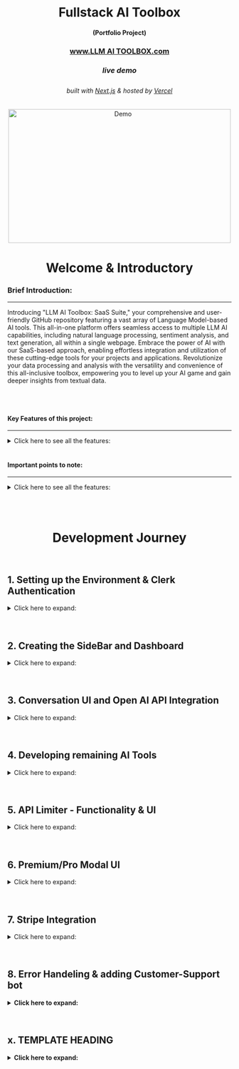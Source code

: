 <!-- Introduction Text -->
<div align="center">
    <h1>Fullstack AI Toolbox</h1>
    <h4>(Portfolio Project)<h4>
    <h3> 
      <a href='', target='_blank'>
        www.LLM AI TOOLBOX.com 
      <a/>
    <h5>live demo</h5>
    </h3>
        <h6>
            built with <a href="https://nextjs.org">Next.js</a> &
            hosted by <a href="https://vercel.com/">Vercel</a> 
        </h6>
</div>

<!-- Logo -->
<p align='center'>
    <img src="" alt="Demo" title="DemoImage" width="500" height="300">
</p>


<!-- Tech Used in this Project
<p align='center'>
    <a href="https://skillicons.dev">
        <img src="https://skillicons.dev/icons?i=ts,tailwind,nextjs,vercel,github,vscode" />
    </a>
</p>
<hr> -->


<!-- -------------------------------------------------------------------------- -->

<h1 align='center'> Welcome & Introductory </h1>

<!-- -------------------------------------------------------------------------- -->



### Brief Introduction:
<!-- -------------------------------------------------------------------------- -->
<hr/>

Introducing "LLM AI Toolbox: SaaS Suite," your comprehensive and user-friendly GitHub repository featuring a vast array of Language Model-based AI tools. This all-in-one platform offers seamless access to multiple LLM AI capabilities, including natural language processing, sentiment analysis, and text generation, all within a single webpage. Embrace the power of AI with our SaaS-based approach, enabling effortless integration and utilization of these cutting-edge tools for your projects and applications. Revolutionize your data processing and analysis with the versatility and convenience of this all-inclusive toolbox, empowering you to level up your AI game and gain deeper insights from textual data.


<br><br>



#### Key Features of this project:
<!-- -------------------------------------------------------------------------- -->
<hr>

<!-- Small container -->
<details>
<summary> Click here to see all the features: </summary>
<br/>

Let's dive into the key features that make this project shine! 💡

<div>
    <ul>
        <li> 💳 Stripe integration: Seamlessly handle secure payment transactions for premium subscriptions.</li>
        <li> 💎 Sleek UI with Tailwind design: Enjoy a visually stunning and modern user interface.</li>
        <li> 🌟 Tailwind animations and transition effects: Enhance the user experience with smooth and captivating animations.</li>
        <li> 📱 Full responsiveness for all devices: The application adapts flawlessly to various screen sizes and devices.</li>
        <li> 🔐 Credential authentication with Supabase: Safeguard user data and ensure secure access to the platform.</li>
        <li> 🚀 Github authentication integration: Simplify the registration and login process using GitHub credentials.</li>
        <li> 📁 File and image upload using Supabase storage: Store user-uploaded files and images securely in the cloud.</li>
        <li> 📝 Client form validation and handling using react-hook-form: Provide a seamless and error-free form submission experience for users.</li>
        <li> 🚦 Server error handling with react-toast: Display meaningful error messages and ensure smooth error handling.</li>
        <li> ▶️ Play song audio: Enjoy an immersive music experience with the ability to play songs directly from the app.</li>
        <li> ❤️ Favorites system: Users can mark their favorite songs and easily access them for future listening.</li>
        <li> 💰 Stripe recurring payment integration: Enable seamless subscription billing and automate payment handling.</li>
        <li> 🔄 Using POST, GET, and DELETE routes in route handlers (app/api): Implement a robust backend API to handle data operations.</li>
        <li> 🌐 Fetch data with server React components: Optimize performance by directly accessing the database without relying on API calls.</li>
        <li> ⚡️ Handling relations between Server and Child components in a real-time environment: Ensure consistent data synchronization and real-time updates.</li>
        <li> 🛑 Cancelling Stripe subscriptions: Allow users to easily cancel their subscription plans.</li>
    </ul> 
</div>

<!-- CLOSING DIV -->
</details>
<br/>


#### Important points to note:
<!-- -------------------------------------------------------------------------- -->
<hr>

<!-- Small container -->
<details>
<summary> Click here to see all the features: </summary>
<br/>

- This project is for educational purposes only and not affiliated with ...


<!-- CLOSING DIV -->
</details>

<br><br>










<!-- -------------------------------------------------------------------------- -->

<h1 align='center'> Development Journey</h1>

<!-- -------------------------------------------------------------------------- -->
<br>

## 1.  Setting up the Environment & Clerk Authentication
<!-- SECTION container open -->
<details>
<summary> Click here to expand: </summary>
<br>


### Setting Up the Environment
<hr>
<!-- heading container open -->
<details>
<summary> Click here to expand: </summary>
<br>

<strong>To kickstart the project, I created a new Next.js app using the `create-next-app` command with additional configurations:</strong>

```shell
npx create-next-app@latest my-app --typescript --tailwind --eslint
```
<br><br>
<strong>Ran into a little issue:</strong>

Issue Description:  Resolving 'Cannot find module' Error
While working on the LLM AI Toolbox project, I encountered the following error:

```js
Error: Cannot find module 'F:\My documents\VSCodeFiles\my_React-projects\LLM AI Toolbox\.next\server\app\(landing)\page_client-reference-manifest.js'
Require stack:
```
<br><br>

<strong>Next, I used the shadcn-ui CLI to set up the project:</strong>

```shell
npx shadcn-ui@latest init
```
During the initialization process, I configured the components.json file to define various project settings, such as style, colors, global CSS file location, and import aliases.

<br><br>

<strong>App Structure</strong>

I organized my Next.js app into the following structure:
```css
.
├── app
│   ├── layout.tsx
│   └── page.tsx
├── components
│   ├── ui
│   │   ├── alert-dialog.tsx
│   │   ├── button.tsx
│   │   ├── dropdown-menu.tsx
│   │   └── ...
│   ├── main-nav.tsx
│   ├── page-header.tsx
│   └── ...
├── lib
│   └── utils.ts
├── styles
│   └── globals.css
├── next.config.js
├── package.json
├── postcss.config.js
├── tailwind.config.js
└── tsconfig.json
```
In this structure:
-  The app folder contains the layout.tsx and page.tsx files, providing a base layout for the app.
-  UI components are placed in the components/ui folder for better organization.
-  Other components, such as <PageHeader /> and <MainNav />, reside in the components folder.
-  Utility functions are stored in the lib folder, with utils.ts housing the cn helper.
-  Global CSS is located in the styles folder.


<br><br>

<strong>Adding Components</strong>

With the environment and project structure set up, I can easily add components to the project using the shadcn-ui CLI. For example, to add a Button component, I ran:

```shell
npx shadcn-ui@latest add button
```

Once added, I can import and use the Button component in my code:
```jsx
import { Button } from "@/components/ui"
 
export default function Home() {
  return (
    <div>
      <Button>Click me</Button>
    </div>
  )
}
```

This setup and organization facilitate a clean and scalable codebase, making it easy to develop and maintain the Next.js app.

<!--  heading container closed -->
</details>
<br/><br/>




### Setting up Clerk Authentication
<hr>
<!-- heading container open -->
<details>
<summary> Click here to expand: </summary>
<br>

1. Signing up and Registering Account with Clerk.com
I signed up and registered an account with Clerk.com to utilize their authentication services for my project.

2. Enabling Github, Google, and Email Sign-In
I enabled multiple sign-in methods, including Github, Google, and Email, to provide users with convenient authentication options.

3. Creating .env Environment
I created a .env file to store sensitive information, such as API keys and environment-specific variables, securely.

4. Adding Clerk Keys
I added the Clerk API keys to the .env file to connect my application to the Clerk authentication service.

5. Adding Clerk Library to the Project
To integrate Clerk authentication into my Next.js application, I installed the Clerk library using the following command:
```shell
npm install @clerk/nextjs
```

6. Mounting Clerk Provider into the Layout
I wrapped all children components inside the Clerk Provider in the layout.tsx file to make authentication available throughout the application.

7. Setting Up Middleware for Authentication
I implemented middleware to protect specific routes that should be accessible only to authenticated users. This allowed me to define which pages are public and which ones need authentication.

8. Creating Auth Route with Clerk Components
Using Clerk's prebuilt components, <SignIn /> and <SignUp />, I set up an auth route to embed the sign-in and sign-up functionalities into my Next.js application.

9. Updating Environment Variables for Clerk Paths
I added environment variables for the paths required by Clerk, such as signIn, signUp, afterSignUp, and afterSignIn.

10. Creating General Layout File for Styling
I created a general layout file to style the <SignIn /> and <SignUp /> pages/components consistently.

11. Adding Buttons to Home Screen
I added buttons to the home screen to link users to the <SignIn /> and <SignUp /> pages/components for easy navigation.

12. Adding <UserButton /> to the Dashboard
I included the <UserButton /> component on the dashboard, allowing users to access their account details and perform user-related actions.

13. Updating the signout Redirect back to the base path
```tsx
<UserButton 
  afterSignOutUrl="/"
/>
```

By following these steps, I was able to integrate the Clerk authentication service seamlessly into my LLM AI Toolbox project, providing users with a secure and user-friendly authentication experience.


<!--  heading container closed -->
</details>
<br/><br/>

<!--  SECTION container closed -->
</details>
<br/><br/>




## 2.  Creating the SideBar and Dashboard
<!-- SECTION container open -->
<details>
<summary> Click here to expand: </summary>
<br>

Working on the dashbord and creating a new sidebar (mobile and desktop versions)

### Sidebar funcitonality 
<hr>
<!-- heading container open -->
<details>
<summary> Click here to expand: </summary>
<br>

created the sidebar and main page sections 

created a `navbar` componenent 
- with hamburger menue that will appear when sidebar dissapears (media queries)
- added the `<userButton>` to the navbar instead

creating a `sidebar` component 
  - adding a logo 
  - creating a name 
  - using some creative styling using `cn` and `twMerge` library - ensuring proper way to add additonal dynamic classnames without risk of being overridden
      ```tsx
      import { Montserrat } from "next/font/google";

      import { cn } from "@/lib/utils";

      const montserrat = Montserrat({ weight: "600", subsets: ["latin"]});  
      ```
      ```tsx
      <h1 className={cn("text-2xl font-bold", montserrat.className)}>Ai Toolbox</h1>
      ```
      - creating an array of the various routs that will be in the app, for example
      ```tsx
      const routes = [
        {
          label: 'Dashboard',
          icon: LayoutDashboard,
          href: '/dashboard',
          color: "text-sky-500"
      ```
  - creating a map funciton to map over the route objects and passing the details into `<links>` and `<divs>`


updating the `sidebar` and creating `MobileSidebar` component 
  - extracting the `<Button>` & `<Menu>` into a new component:  `MobileSidebar`
  - adding the sheet form shadcn - to slide the menue open
    ```shell
    npx shadcn-ui@latest add sheet
    ```
  -  wrapping the entire component inside this sheet tool and creating a trigger 
  -  creating the sheet content and simply importing the sidebar component into the sheetcontent container 



<!--  heading container closed -->
</details>
<br/><br/>

### Fixing hydration and specific highlighting heading/route
<hr>
<!-- heading container open -->
<details>
<summary> Click here to expand: </summary>
<br>

<strong>Running into hydration issues with the `MobileSidebar` component</strong> 

used a little useEffect and useState trick to fix this
```tsx
const MobileSidebar = () => {
  const [isMounted, setIsMounted] = useState(false);

  useEffect(() => {
      setIsMounted(true);
  }, []);

  if (!isMounted) {
      return null;
  }
```
<br><br>

<strong>Highlighting effect</strong>

Creating a highlight effect for the sidebar component so that when on a certain path the sidebar route will be highlighted
  - used usePathname from the next/navigation library
  ```tsx
  import { usePathname } from "next/navigation";

  const Sidebar = () => {
  const pathname = usePathname();
  return (
    //rest of code
    className={cn(
        "text-sm group flex p-3 w-full justify-start font-medium cursor-pointer hover:text-white hover:bg-white/10 rounded-lg transition",
        pathname === route.href ? "text-white bg-white/10" : "text-zinc-400",
    )}
    //rest of code
  )
  ```

<!--  heading container closed -->
</details>
<br/><br/>



### Dashboard functionality
<hr>
<!-- heading container open -->
<details>
<summary> Click here to expand: </summary>
<br>

-  creating some headings and styling 
-  creating a const of tools (eventually i will use some abstraction and put this elsewhere)
```tsx
const tools = [
  {
    label: "Converstations",
    icon: MessageSquare,
    color: "text-violet-500",
    bgColor: "bg-ciolet-500/10",
    href: "/conversation",
  }
]
```
-  importing the card component from shadcn
    ```shell
    npx shadcn-ui@latest add card
    ```

-  creating a map funciton to map over the tools (there will be more soon)
   -  passing details into a Card component
   -  creating some styling for the card and passing the elements into them
   
   -  creating an onclick function to take us to the correct page
      -  using `useRouter` from 'next/navigation
          ```tsx
          <Card
          onClick={() => router.push(tool.href)}
          ```


<!--  heading container closed -->
</details>
<br/><br/>

<!--  SECTION container closed -->
</details>
<br/><br/>

## 3.  Conversation UI and Open AI API Integration
<!-- SECTION container open -->
<details>
<summary> Click here to expand: </summary>
<br>


### Conversation UI
<hr>
<!-- heading container open -->
<details>
<summary> Click here to expand: </summary>
<br>

created a conversation route under the `(dashboard)/(routes)/conversation/page.tsx`<br><br>

<strong>creating a `<Heading />` component and importing into the `conversation/page.tsx`</strong>
- I defined the HeadingProps interface to specify the expected props for the Heading component, such as title, description, icon, iconColor, and bgColor.
- I created the Heading component as a functional component, taking the HeadingProps as its props.
- Inside the component, I structured the content by using the Icon prop and displaying it within a rounded container with the specified background color (bgColor) if provided.
- I applied various styles to the component using Tailwind CSS classes to achieve the desired layout and visual presentation. The title was styled as a bold heading, while the description was styled as smaller text with a muted foreground color.
- Lastly, I exported the Heading component at the end of the file, making it accessible for use in other parts of the project.

<br><br>

<strong>Fleshin out the `page.tsx` input section w/ forms</strong> 

- Importing the form from shadcn
  ```shell
  npx shadcn-ui@latest add form
  ```

- Using the z library for handling schema validation with zod and the `zodResolver` from `@hookform/resolvers/zod` to integrate zod with `react-hook-form`

- Creating a form schema in a new file `constants.ts`, where I will handle the form validation

- Set up a form using `react-hook-form` and `zodResolver` to handle form validation based on the provided `formSchema`. The form also has a default value for the prompt field.

- Defined a variable `isLoading` to track the form submission state, which will be used later to disable form inputs during the submission process.

- Defined an `onSubmit` function to handle form submissions. However, the actual API call implementation is yet to be done. <br>Currently, the `onSubmit` function logs the form values to the console.

- Rendering the Form component 
  - Installing the Input component form shadcn
    ```shell
    npx shadcn-ui@latest add input
    ```
  - creating a div with all the form requirements (not going to list out the steps for this)

<!--  heading container closed -->
</details>
<br/><br/>




### Open AI API Integration
<hr>
<!-- heading container open -->
<details>
<summary> Click here to expand: </summary>
<br>

<strong>Set up</strong>
- Creating an Open AI account [open AI](https://platform.openai.com/)
- Getting the API secret key and adding to the .env file
- Installing the Open Ai package into the project
```shell
npm i openai
```
<br><br>

<strong>creating an api folder with:  (`app/api/conversation/route.ts`)</strong>
-  I imported the required modules and libraries, including @clerk/nextjs, next/server, and openai.

-  Setting up the OpenAI configuration with my API key was the next step. I created a new Configuration instance and initialized the OpenAIApi with this configuration.
  ```ts
  const configuration = new Configuration({
    apiKey: process.env.OPENAI_API_KEY,
  });

  const openai = new OpenAIApi(configuration);
  ```

-  I defined the POST function that would handle the API call. Inside this function, I retrieved the `userId` using `auth()` from `@clerk/nextjs`. I also parsed the incoming request body using `req.json()` to extract the messages field.

- Created variouse checks with responses using NextResponse:
  -  To ensure user authentication, I checked if `userId` was present. If not, I returned a 401 Unauthorized response using NextResponse.
  -  To verify that the OpenAI API key was properly configured, I checked the `apiKey` field in the configuration. If it wasn't set, I returned a 500 Internal Server Error response.
  -  I validated the presence of the messages field in the request body. If it was missing, I returned a 400 Bad Request response.

-  Using the openai.createChatCompletion method, I made the API call to OpenAI. I specified the model as `"gpt-3.5-turbo"` and provided the messages.

-  For further customization and handling of the response, I added a TODO comment in the code.

-  I implemented error handling by using a try-catch block. In case of an error, I logged the error and returned a 500 Internal Server Error response.

-  Lastly, I returned a success response with a 200 OK status.

<br><br>

<strong>Completing the response section in `conversation` ui</strong>

preamble;
   - installed and imported the packed axios for http requests
   ```shell
   npm i axios
   ```
   - brought the package `useRouter` into to the file to refresh the browser page (note, from next/navigation)
   - Needed to implement `useState` for the setting of messages, with a specific type defined by openAI doc's and default being an empty array
   ```ts
   const [messages, setMessages] = useState<ChatCompletionRequestMessage[]>([]);
   ```

<br><br>

In the onsubmit button 
  -  created a try, catch, finally block 
     -  catch; and `console.log` any error's
     -  finally;  `router.refresh();`
     -  try; 
     ```tsx
      //define what the user message is    
      const userMessage: ChatCompletionRequestMessage = { role: "user", content: values.prompt };
      //an array of the user's message's 
      const newMessages = [...messages, userMessage];
      //api call
      const response = await axios.post('/api/conversation', { messages: newMessages });            
      //set the message 
      setMessages((current) => [...current, userMessage, response.data]);
      //reset the form back to default 
      form.reset();
      ```
      <br><br>
The Open AI Model is working ! 🥳🤖


<!--  heading container closed -->
</details>
<br/><br/>

### Styling, adding loading states & empty states
<hr>
<!-- heading container open -->
<details>
<summary> Click here to expand: </summary>
<br>

<strong> Styling, adding loading states & empty states </strong>

- adding empty state, while rendering will check if there are no messages 
  - created a new component `<empty />`

- adding a simple loading state, while message is loading 
  - created a new component `<loader />`

- styling the messages;
  - created conditional styling that will adjust depending on source of message (user or bot)
  ```tsx
  {message.role === "user" ? <UserAvatar /> : <BotAvatar />}
  ```
  - with a bit of help from shadcn created two new components 
    ```shell
    npx shadcn-ui@latest add avatar
    ```
  - created a new component:  `<UserAvatar />` 
  - created a new component:  `<BotAvatar />` 

<!--  heading container closed -->
</details>
<br/><br/>

<!--  SECTION container closed -->
</details>
<br/><br/>


## 4.  Developing remaining AI Tools 
<!-- SECTION container open -->
<details>
<summary> Click here to expand: </summary>
<br>

### Code Generation
<hr>
<!-- heading container open -->
<details>
<summary> Click here to expand: </summary>
<br>

Created a new route `app\(dashboard)\(routes)\code\page.tsx`

<strong>Creating the UI and styling </strong>

This was really simple to implement as it also uses the openAI model and just involved copy/pasting the conversation UI and tweaking few things;
  - Image
  - Main Heading
  - Sub Heading text
  - Basic colors
  - Display message

<br><br>

<strong> Creating new API route</strong>

creating a new `route.tsx` in the api folder under a new folder called code

Also very simple to implement as it is very similar to the conversation generator, so essentially copy paste and tweak

- first we want to give the ai some instructions;
  ```ts
  const instructionMessage: ChatCompletionRequestMessage = {
    role: "system",
    content: "You are a code generator. You must answer only in markdown code snippets. Use code comments for explanations."
  };
  ```

- then when calling the api we want to feed this instruction first and then the message from the user;
  ```tsx
  const response = await openai.createChatCompletion({
    model: "gpt-3.5-turbo",
    messages: [instructionMessage, ...messages]
  });
  ```
<br><br>

<strong> Updating how we render the response from ai </strong>

Currently it will out put the response in a text format and that is hard to read and practically useless, therefore need to update the way we present this response
Need to create a way for the code to come out in a react markdown format.  Luckyly there is a package which can help alot with this

```shell
npm i react-markdown
```
Implementation: 

  ```tsx
  {/* RETRUN IN MARKUP FORMAT */}
  <ReactMarkdown 
    components={{
      pre: ({ node, ...props }) => (
          <div className="overflow-auto w-full my-2 bg-black/10 p-2 rounded-lg">
          <pre {...props} />
          </div>
      ),
      code: ({ node, ...props }) => (
          <code className="bg-black/10 rounded-lg p-1" {...props} />
      )
    }} 
    className="text-sm overflow-hidden leading-7"
  >
    {message.content || ""}
  </ReactMarkdown>
  ```


<!--  heading container closed -->
</details>
<br/><br/>

### Image Generation
<hr>
<!-- heading container open -->
<details>
<summary> Click here to expand: </summary>
<br>

started creating skeletons for the below and developed accordingly 

#### Created the `constants.tsx`
<details>
<summary> Click here to expand: </summary>
<br>

1. I created a new TypeScript file named constants.ts inside the image folder of the routes directory under dashboard.

2.  I imported the required modules by adding the following line at the beginning of the file:

```ts
import * as z from "zod";
```

3. I defined the form schema using Zod, which validated the form data for the image. It included the following fields:
  - `prompt`: A required string field with a minimum length of 1 character, used for the photo prompt.
  - `amount`: An optional string field with a minimum length of 1 character, used for the number of photos.
  - `resolution`: An optional string field with a minimum length of 1 character, used for the resolution of the photos.
```ts
export const formSchema = z.object({
  prompt: z.string().min(1, {
    message: "Photo prompt is required",
  }),
  amount: z.string().min(1),
  resolution: z.string().min(1),
});
```

4. I defined the options for the amount field, which were displayed in a dropdown in the form. The options included the number of photos users could select, each represented as an object with value and label properties:
```ts
export const amountOptions = [
  {
    value: "1",
    label: "1 Photo",
  },
  {
    value: "2",
    label: "2 Photos",
  },
  // etc.
];
```

5.  I defined the options for the resolution field, which were displayed in another dropdown in the form. The options represented different image resolutions, each represented as an object with value and label properties:

```ts
export const resolutionOptions = [
  {
    value: "256x256",
    label: "256x256",
  },
  {
    value: "512x512",
    label: "512x512",
  },
  // etc.
];
```

</details>
<br/><br/>

#### Created `page.tsx`
<details>
<summary> Click here to expand: </summary>
<br>

1.  I imported the required modules and components

2.  I defined the initial state using the `useState` hook to store the generated photos in the photos state variable.
```tsx
const [photos, setPhotos] = useState<string[]>([]);
```

3.  I set up the form using react-hook-form by creating a form instance with the useForm hook. The form had fields for prompt, amount, and resolution, and I used `zodResolver` to validate the form data against the `formSchema`:
```ts
const form = useForm<z.infer<typeof formSchema>>({
  resolver: zodResolver(formSchema),
  defaultValues: {
    prompt: "",
    amount: "1",
    resolution: "512x512"
  }
});
```

4.  I defined the options for the amount and resolution fields, which were used in dropdowns in the form. The options were stored in the `amountOptions` and `resolutionOptions` arrays

5.  I implemented the onSubmit function to handle form submission. It performed the following steps:
    - Reset the photos state to an empty array.
    - Extracted the form values from the form instance.
    - Made an API call using axios.post to the /api/image endpoint with the form values.
    - Retrieved the image URLs from the API response and stored them in the photos state.
    - Reset the form to its default values.
    <br><br>
    - In case of an error during API call, logged the error to the console.
    - I used the router from next/navigation to refresh the page after the form submission, ensuring that the generated images were displayed.

6. Finally for the render,:
   -  The input section, the same as the code/conversation generator with the exception of added form controls to handle the resolution and amount of images.
   -  The output section displayed the loading spinner when isLoading was true, an empty state message when no images were generated, and the generated images using the Card and Image components from shadcn.

</details>
<br/><br/>

#### Created the api call - `api/images/routes.tsx`
<details>
<summary> Click here to expand: </summary>
<br>

I created a new TypeScript file named route.ts inside the image folder of the api directory & imported the required modules and components.

I initialized a new Configuration object with the apiKey provided in the environment variable process.env.OPENAI_API_KEY.

I created an instance of OpenAIApi using the previously created configuration.

I exported an asynchronous function named POST, which handles POST requests to the /api/image endpoint. Inside the POST function, I ;
   - extracted the userId and the request body from the req object using destructuring.
   - extracted the prompt, amount, and resolution from the request body using default values.
   - checked for user authentication by verifying the existence of userId using auth() from @clerk/nextjs. If the user is not authenticated, I returned a NextResponse with the status code 401 (Unauthorized).
   - ensured that the apiKey is configured. If it is not available, I returned a NextResponse with the status code 500 (Internal Server Error) and a message stating that the OpenAI API key is not configured.
   - validated that the prompt, amount, and resolution fields are present in the request. If any of them are missing, I returned a NextResponse with the status code 400 (Bad Request) and an appropriate error message.
    <br>
   - Then called the openai.createImage() method with the provided prompt, amount, and resolution to generate the required images from the OpenAI API.
   - Finally, I returned a JSON response with the data received from the OpenAI API.

In case of an error during the process, I caught the error, logged it to the console with a specific tag, and returned a NextResponse with the status code 500 (Internal Server Error) and a generic "Internal Error" message.

</details>
<br/><br/>

#### `Updated teh next.config.js` 
<details>
<summary> Click here to expand: </summary>
<br>

- simply just added the domain for the images received from openAI

```js
const nextConfig = {
    images: {
        domains: [
            "oaidalleapiprodscus.blob.core.windows.net",
        ]
    }
}
```

</details>
<br/><br/>


<!--  heading container closed -->
</details>
<br/><br/>

### Music & Video Generation (ReplicateAI)
<hr>
<!-- heading container open -->
<details>
<summary> Click here to expand: </summary>
<br>


#### Step 1: Setting up an Account with Replicate
I went to the Replicate website and signed up for an account.

<br>

#### Step 2: Getting the API Keys and Adding them to the .env File

After logging in to the Replicate dashboard, I navigated to the API section to generate my API keys.

I added the REPL_API_KEY and REPL_PROJECT_ID to the .env file:

I customized the model and other options as per the Replicate API documentation for music or video generation.

<br>

#### Step 3: Setting Up Spend Limits
In the Replicate dashboard, I configured my spend limits to prevent unexpected usage costs.

#### Step 4: Installing the Replicate Package into the Project
Installing the replicate package into the project
```shell
npm i replicate
```
<br>

#### Step 5: Setting Up the Route Skeleton for Music/Video Route
Inside the app/api directory, I created a new TypeScript file for the music and video route, such as video/route.ts and music/route.ts

I set up the basic structure of the route file:

<br>

#### Step 6: Setting Up the API Using Replicate Documentation

I referred to the Replicate API documentation to understand the endpoints and payloads required for music or video generation.

I implemented the necessary API call using the replicate package

I customized the model and other options as per the Replicate API documentation for music or video generation.

I handled the response and returned the generated music or video data as needed.


<!--  heading container closed -->
</details>
<br/><br/>


<!--  SECTION container closed -->
</details>
<br/><br/>


## 5.  API Limiter - Functionality & UI
<!-- SECTION container open -->
<details>
<summary> Click here to expand: </summary>
<br>



### Setting up Prisma and PlanetScale
<hr>
<!-- heading container open -->
<details>
<summary> Click here to expand: </summary>
<br>


<strong>Installing Prisma into the project</strong>

Prisma unlocks a new level of developer experience when working with databases thanks to its intuitive data model, automated migrations, type-safety & auto-completion.

```shell
npm i -D prisma
npx prisma init
```

<strong>Setting up an account with Planet Scale</strong>

PlanetScale is the world’s most advanced serverless MySQL platform

```shell
npm i @prisma/client
```

  -  creating a database
  -  configure to a prisma 
  -  get the database url (into the .env file)
  -  Update the scheme.prisma file 



-  creating a new file prismadb.ts in the lib folder
   -  preventing multiple prisma clients initialized in the dev environment 
   -  creating a model for our user api limit in the shcema.prisma 
    ```prisma
    model UserApiLimit {
      id        String      @id @default(cuid())
      userId    String   @unique
      count     Int      @default(0)
      createdAt DateTime @default(now())
      updatedAt DateTime @updatedAt
    }
    ```
  -  pushing this to the db with
  ```shell
  npx prisma db push
  ```
  - adding the types into the project with
  ```shell
  npx prisma generate
  ```
   - Checking the data in the db with
    ```shell
    npx prisma studio
    ```






<!--  heading container closed -->
</details>
<br/><br/>




### Protecting the maximum count in the project
<hr>
<!-- heading container open -->
<details>
<summary> Click here to expand: </summary>
<br>

<strong>Creating a `constants.ts` file</strong>

   - setting the limit to 5 
  ```ts
  export const MAX_FREE_COUNTS = 5;
  ```
   - adding the regularly used tools and lucide-react icons into this file too 

<br><br>

<strong>Creating an `api-limit.ts` file in the `/libs folder`;</strong>

1.  Imported Dependencies: I began by importing the necessary dependencies

2.  Implemented incrementApiLimit Function: 
    - I proceeded to define the incrementApiLimit function, which was responsible for increasing the API usage count for a specific user. 
    - To ensure the user was signed in, I used auth() to check their authentication status. 
    - Once confirmed, I retrieved the user's API usage count from the database using prismadb.userApiLimit.findUnique(). 
    - If the user existed in the database, I incremented their count by 1 using prismadb.userApiLimit.update(). 
    - For new users, I created a new entry with a count of 1 using prismadb.userApiLimit.create().

3.  Implemented checkApiLimit Function: 
    - Next, I defined the checkApiLimit function, which was responsible for checking if a user was within the free API usage limit. 
    - Similar to the incrementApiLimit function, I first checked if the user was signed in using auth(). 
    - Once confirmed, I retrieved the user's API usage count from the database using prismadb.userApiLimit.findUnique(). 
    - If the user did not exist in the database or their count was less than MAX_FREE_COUNTS, which represented the maximum allowed free counts, I returned true, indicating that the user was within the free limit. 
    - Otherwise, I returned false, indicating that the user had exceeded the free limit.


<br>
<br>

<strong>Updating all the API calls to make use of api-limits</strong>

Into all API Tools:  Conversation, Code , Video , Audio & Image api calls

Imorting the functions from `api-limits.ts`;
```tsx
import { incrementApiLimit, checkApiLimit } from "@/lib/api-limit";
```

<br>

Inside the POST(request):
```tsx
  //CHECK"S & INCREASING COUNT 
  export async function POST(req:Request) {
    try{

      //previouse code 

        const freeTrial = await checkApiLimit();
        //const isPro = await checkSubscription();
        if (!freeTrial) {
            return new NextResponse("Free trial has expired. Please upgrade to pro.", { status: 403 });
        }

        //api call

        //increaese the api limit 
        await incrementApiLimit();

      //remaining code
```

<!--  heading container closed -->
</details>
<br/><br/>


### Building the Front-end Interface for Api limit tracker 
<hr>
<!-- heading container open -->
<details>
<summary> Click here to expand: </summary>
<br>

<strong>Adding a new action to the `lib/api-limits.ts`</strong>

1. *Imported Dependencies:* <br>I imported `auth` from `@clerk/nextjs` and `prismadb` from `@/lib/prismadb`.

2. *Defined the Function:* <br>I created the `getApiLimitCount` function with the `async` keyword.

3. *Retrieved User ID:*<br>Using `auth()`, I obtained the `userId` of the authenticated user.

4. *Checked User Authentication:* <br>To ensure the user was authenticated, I checked for the presence of `userId`. If it wasn't available, I returned 0.

5. *Fetched User API Limit:* <br> Using `prismadb.userApiLimit.findUnique()`, I retrieved the user's API limit based on their `userId`.

6. *Handled User Not Found:* <br> In case the user was not found in the database, I returned 0.

7. *Returned API Usage Count:* <br> Finally, if the user was found, I returned the `count` property from the `userApiLimit` object, representing the API usage count.

<br>

>Now have to run this action inside a server component so that I can pass it into the sidebar(which is a client side component)

<strong>In the `app/(dashboard)/layouts.tsx` file;</strong>
- getting the apiCount 
```tsx
const apiLimitCount = await getApiLimitCount();
```
- passing it into the `<SideBar />` component;
```tsx
<Sidebar apiLimitCount={apiLimitCount/>
```
<br><br>

In the `components\sidebar.tsx` file;
-  create an interface to accept the apiLimitCount as a prop
-  inject the prop `apiLimiCount` along with the interface
-  Creating a new component to display the count (called `<FreeCounter />`)

<br><br>

<strong>Creating a new component called `<FreeCounter />` - passing in `apiLimitCount` ;</strong>

```shell
npx shadcn-ui@latest add progress
```

1. *File Creation*: <br> I started by creating a new file named `free-counter.tsx` inside the `components` folder.

2. *Import Dependencies*: <br> Next, I imported the necessary dependencies, including React hooks and various components from the project's UI library, as well as the constant `MAX_FREE_COUNTS` from the `constants` file.

3. *Interface Definition*: <br> I defined an interface called `FreeCounterProps` to describe the props that the `FreeCounter` component would receive. Specifically, it had a `apiLimitCount` property of type number.

4. *Functional Component*: <br> Using the `FreeCounterProps` interface, I created the functional component `FreeCounter`. Within this component, I destructured the `apiLimitCount` prop.

5. *Hydration Trick*: <br> To prevent hydration issues, I used the `useState` and `useEffect` hooks. I created a state variable called `mounted` and set it to `true` after the component was mounted.

6. *Conditional Rendering*: <br> I implemented a conditional rendering check using an `if` statement. It allowed me to render the component contents only when the `mounted` state was `true`. Otherwise, I returned `null`.

7. *Rendering Component Contents*: <br> Inside the `return` statement, I structured the UI by rendering the `Card`, `CardContent`, `Button`, `Progress`, and `Zap` components, along with the necessary content.

8. *Component Export*: <br> Finally, I exported the `FreeCounter` component to make it accessible for use in other parts of the application.




<!--  heading container closed -->
</details>
<br/><br/>


<!--  SECTION container closed -->
</details>
<br/><br/>



## 6.  Premium/Pro Modal UI 
<!-- SECTION container open -->
<details>
<summary> Click here to expand: </summary>
<br>


### <strong>Creating new hook:  `use-pro-modal.ts`; </strong>
<hr>
<!-- heading container open -->
<details>
<summary> Click here to expand: </summary>
<br>

>Give us global state controls to open and close the modal;
>Requires a state management tool, I have chosen to use zustand again:
>As this app doesnt have massive requirements for state control.
>created a `zustand` store to manage the modal state, allowing other components to easily interact with the modal and control its visibility.

```shell
npm i zustand 
```

1. *Zustand Store*: <br> I used the `zustand` library to create a store called `useProModalStore`. This store manages the state for the `ProModal` component, including whether it is open or closed.

2. *Interface Definition*: <br> I defined an interface called `useProModalStore`, which describes the shape of the state managed by the store. It consists of two properties: `isOpen` (a boolean indicating whether the modal is open) and two functions `onOpen` and `onClose` (to open and close the modal, respectively).

3. *Store Creation*: <br> I used the `create` function from `zustand` to initialize the store. The `create` function takes a function as its argument, which receives a `set` function as its parameter.

4. *State Management*: <br> Inside the `create` function, I used the `set` function to manage the state of the store. The initial state is defined with `isOpen` set to `false`.

5. *Event Handlers*: <br> I defined two event handler functions, `onOpen` and `onClose`, which use the `set` function to update the `isOpen` state. When `onOpen` is called, it sets `isOpen` to `true`, and when `onClose` is called, it sets `isOpen` to `false`.

6. *Store Export*: <br> Finally, I exported the `useProModal` store, making it available for use in other parts of the application. Components can access the state and functions provided by this store to manage the visibility of the modal.



<!--  heading container closed -->
</details>
<br/><br/>

### <strong>Creating a provider for the modal in components folder: `modal-provider.tsx` ;</strong>
<hr>
<!-- heading container open -->
<details>
<summary> Click here to expand: </summary>
<br>

>created a `ModalProvider` component that takes care of rendering the `ProModal` component once it is mounted. This ensures that the modal is only shown when the component is ready and avoids potential issues with rendering in SSR (Server-Side Rendering) environments.

1. *Modal Provider*: <br> I created a `ModalProvider` component responsible for rendering the `ProModal` component, which is used to display a modal in the application.

2. *"use client"*: <br> The component starts with the `"use client"` import, indicating that it is used in the client-side of the application.

3. *State Management*: <br> Inside the `ModalProvider`, I used the `useState` hook to manage the state of `isMounted`.<br> This state determines whether the component is mounted or not.

4. *Mounting Detection*: <br> I used the `useEffect` hook with an empty dependency array to detect when the component is mounted.<br> When the component mounts, the `isMounted` state is set to `true`.

5. *Conditional Rendering*: <br> Before rendering the `ProModal` component, there's a conditional check to ensure the component is mounted (`isMounted === true`). <br>If it is not mounted, `null` is returned, effectively preventing rendering until the component is mounted.

6. *ProModal Component*: <br> After the conditional check, the `ProModal` component is rendered. The `ProModal` component likely handles displaying the modal content and its functionality.


<!--  heading container closed -->
</details>
<br/><br/>

### <strong>Creating the: `pro-modal.tsx` ;</strong>
<hr>
<!-- heading container open -->
<details>
<summary> Click here to expand: </summary>
<br>

>created a `ProModal` component that provides users with the option to upgrade to a premium subscription. The modal displays the available premium tools and allows users to initiate the subscription process by clicking the "Upgrade" button.

1. *ProModal Component*: <br> I created a `ProModal` component that is used to display a subscription upgrade dialog to users.

2. *"use client"*: <br> The component starts with the `"use client"` import, indicating that it is used in the client-side of the application.

3. *State Management*: <br> Inside the `ProModal`, I used the `useState` hook to manage the state of `loading` <br> indicates whether the subscription button is in a loading state or not.

4. *Subscription Function*: <br> I defined the `onSubscribe` function, which is called when the user clicks the "Upgrade" button.<br> This function sends a request to the `/api/stripe` endpoint to initiate the subscription process using Axios.<br> If successful, the user is redirected to the returned URL.

5. *Dialog Component*: <br> The `ProModal` component utilizes the `Dialog` component from the `@/components/ui/dialog` module.<br> The dialog displays the subscription details to the user.

6. *Dialog Header*: <br> The dialog header contains the title "Upgrade to Genius" with a "pro" badge indicating the premium subscription.

7. *Dialog Description*: <br> The dialog description section displays a list of available tools with corresponding icons and a checkmark indicating they are part of the premium package. <br> The list of tools is dynamically generated from the `tools` constant.

8. *Dialog Footer*: <br> The dialog footer contains the "Upgrade" button, which calls the `onSubscribe` function when clicked. The button is also disabled when the `loading` state is `true`.

<!--  heading container closed -->
</details>
<br/><br/>

### <strong>Implementing the pro-modal around the app</strong>
<hr>
<!-- heading container open -->
<details>
<summary> Click here to expand: </summary>
<br>

-  Firstly, updated and imported the `<ModalProvider />` into the root `layout.tsx` 

-  Added an onClick funciton to the `SideBar` -> `FreeCounter` -> Button, that will open the Modal

-  Every time we hit a 403 error (limit reached on API calls)
I very cleverly put an if statement into all the api calls that will give a status of error 403
```tsx
if (!freeTrial) {
        return new NextResponse("Free trial has expired. Please upgrade to pro.", { status: 403 });
    }
```

- Now just have to update the variouse routs catch blocks to open the modal if encountering status: 403 in all the AI TOOLS.

  Specifically at the `app\(dashboard)\(routes)\(EACH API TOOL)\page.tsx`;

  ```tsx
  //adding the imports
  import { useProModal } from "@/hooks/use-pro-modal";
  import toast from "react-hot-toast";

  //calling the useProModal inside the functional component
  const proModal = useProModal();
  
  //then in the onSubmit button - catch block 
  catch (error: any) {
      if (error?.response?.status === 403) {
        proModal.onOpen();
      } else {
        toast.error("Something went wrong.");
      }
    } finally {
      router.refresh();
    }
  ```
<!--  heading container closed -->
</details>
<br/><br/>


### <strong>Catching a bug:  Forgot to pass api-counter into mobilesidebar </strong>
<hr>
<!-- heading container open -->
<details>
<summary> Click here to expand: </summary>
<br>

> This looks like prop drilling an to an extent it is, however take into cosideration the effort to create a state management tool for this project.  As well as having to navigate server/client side components.

Inside the `navbar` component:
  passing in the api counter into the navbar
  ```tsx
  const apiLimitCount = await getApiLimitCount();

  //...
  <MobileSidebar apiLimitCount={apiLimitCount} />
  ```

Inside the `mobile-sidebar.tsx` component:
   - creating an interface to receive the apiLimitCounter
   - receiving the api-counter as props
   - pass into the Sidebar component (already set up to receive the props - inface required)
  ```tsx
  <Sidebar apiLimitCount={apiLimitCount} />
  ``` 




<!--  heading container closed -->
</details>
<br/><br/>

<!--  SECTION container closed -->
</details>
<br/><br/>
 

## 7.  Stripe Integration
<!-- SECTION container open -->
<details>
<summary> Click here to expand: </summary>
<br>


### Setting up Stripe
<hr>
<!-- heading container open -->
<details>
<summary> Click here to expand: </summary>
<br>



<strong>Account setup; </strong>

- signed in to my dashboard

- Created a new store and located my publishable and secret key, injected into the .env

- Importing the stripe package into the project
  ```shell
  npm i stripe
  ```

<br><br>

<strong> Instantiating stripe in `lib/stripe.ts`</strong>

>responsible for setting up the necessary infrastructure to integrate Stripe: - creates a new instance of the Stripe class, - passing the Stripe secret key from the environment variables - and additional configuration options.

```ts
import Stripe from "stripe"

export const stripe = new Stripe(process.env.STRIPE_API_KEY!, {
  apiVersion: "2022-11-15",
  typescript: true,
});

```

<br><br>

<strong> creating a `userSubscription` modal in prisma:</strong>

Before we get going, I created a `userSubscription` modal in the `schema.prisma`

Responsible for storing all the customers data required to work with stripe 


```prisma
model UserSubscription {
  id        String      @id @default(cuid())
  userId    String   @unique
  stripeCustomerId       String?   @unique @map(name: "stripe_customer_id")
  stripeSubscriptionId   String?   @unique @map(name: "stripe_subscription_id")
  stripePriceId          String?   @map(name: "stripe_price_id")
  stripeCurrentPeriodEnd DateTime? @map(name: "stripe_current_period_end")
}
```

Followed by:
-  Adding the types to our project
    ```shell
    npx prisma generate
    ```

- Pushing modal to the prisma db
  ```shell
  npx prisma db push
  ```

- Check everything worked in the studio 
  ```shell
  npx prisma stuido
  ```

<!--  heading container closed -->
</details>
<br/><br/>


### Setting up route for stripe - <em>backend API endpoint</em>
<hr>
<!-- heading container open -->
<details>
<summary> Click here to expand: </summary>
<br>

In the `app\api\stripe\route.ts`

>the `GET` function serves as a backend API endpoint for handling user subscriptions. It checks if the user already has a Stripe subscription and creates the appropriate session for the user, allowing them to manage or initiate a subscription for the "AI Toolbox Pro" with unlimited AI generations.


1. *GET Function*: <br>defined a `GET` function that handles the server-side logic for creating and managing Stripe subscriptions.

2. *Auth and User*: <br> The function imports `auth` and `currentUser` from `@clerk/nextjs` to authenticate the user making the request and fetch the current user data.

3. *Authorization Check*: <br> The function checks if there is a valid `userId` and a corresponding `user`. If not, it returns a "Unauthorized" response with a status code of 401.

4. *Stripe Subscription Check*: <br> The function then queries the `prismadb` to find a subscription associated with the current `userId`.

5. *Billing Portal or Checkout Session*: <br> <strong>If a Stripe subscription exists</strong> (`userSubscription.stripeCustomerId` is present)<br>- the function creates a billing portal session using Stripe's `billingPortal.sessions.create`. <br>This allows the user to manage their subscription and cancel if needed. The URL for the billing portal session is returned in the response.<br>
<br>
<strong>If there is no existing Stripe subscription</strong><br> - the function creates a new checkout session using Stripe's `checkout.sessions.create`. <br>This creates a new subscription for the user with a price of $20 (in USD) per month for "AI Toolbox Pro" with unlimited AI generations. <br>The URL for the checkout session is returned in the response.

1. *Metadata*: <br> Both the billing portal session and checkout session include the `userId` as metadata, which can be useful for tracking the user's subscription status. <br> This is also important to for post checkout-session if the user completes the transaction.

2. *Error Handling*: <br> The function includes error handling and logs any Stripe-related errors to the console.




<!--  heading container closed -->
</details>
<br/><br/>

### Setting up server-side webhook handler for Stripe events
<hr>
<!-- heading container open -->
<details>
<summary> Click here to expand: </summary>
<br>

#### `HELP GETTING STRIPE-WEBHOOK SETUP + RUNNING FOR DEV-ENV:`
<details>
<summary> Click here to expand: </summary>
<br>

 [usefule video](https://www.youtube.com/watch?v=jJu8vQH7hLY&ab_channel=Code180)


1.  Dashboard>Webhooks>Test in Local env<br><br>
2.  Download the Stripe CLI, navigate too (via terminal) <br><br>
3.  Run the stripe.exe. :  
    ```powershell
    .\stripe.exe
    ```
4.  Login to the cli:  ./stripe login
       - (should return your pairing code & a link - follow the link )
       - (allow access in browser - terminal should update with Done!)<br><br>
5. You should see login seciton turn green at step 1<br><br>
6. Then forward events to the webhook
    ```powershell
    ./stripe listen --forward-to localhost:3000/api/webhook
    ```

    <em>note to update accordingly, this is where my webhook is located</em>
7. You should get:
    - Ready! + you webhook signing secret 
  <br><br>
1.  Copy the webhook into your .env file - STRIPE_WEBHOOK_SECRET
   
2. Keep the terminal open while developing 

</details>
<hr>
<br/><br/>

>This `POST` function allows your server to handle incoming Stripe webhook events and update the `prismadb.userSubscription` table accordingly. It ensures that your application remains synchronized with Stripe's billing and subscription events.

1. *POST Function*: <br> This function is a server-side webhook handler for processing incoming Stripe events.

2. *Request Body and Signature*: <br> The function receives a `POST` request with the Stripe webhook payload in the request body. <br> It also retrieves the Stripe signature from the request headers.

3. *Verify Event*: <br> The function verifies the authenticity of the Stripe webhook event using the Stripe SDK's `webhooks.constructEvent` method. <br> If the verification fails, it returns a response with a status code of 400, indicating a webhook error.

4. *Event Handling*: <br> The function then processes different types of Stripe events based on the event type.

5. *checkout.session.completed Event*: <br> If the event type is "checkout.session.completed", the function retrieves the subscription details from the Stripe event, including the `userId` from the session's metadata.<br> It then creates a new record in the `prismadb.userSubscription` table to store the user's subscription information, including the `userId`, `stripeSubscriptionId`, `stripeCustomerId`, `stripePriceId`, and `stripeCurrentPeriodEnd`.

6. *invoice.payment_succeeded Event*: <br> If the event type is "invoice.payment_succeeded", the function retrieves the subscription details and updates the corresponding record in the `prismadb.userSubscription` table with the latest `stripePriceId` and `stripeCurrentPeriodEnd`.

7. *Successful Response*: <br> The function returns a response with a status code of 200, indicating that the webhook event has been successfully processed.

8. *Error Handling*: <br> If there is an error in processing the webhook events or database operations, the function returns an appropriate response with an error message.





<!--  heading container closed -->
</details>
<br/><br/>

### Implementing te stripe checkout around the app
<hr>
<!-- heading container open -->
<details>
<summary> Click here to expand: </summary>
<br>

<strong>The `onSubscribe` function (upgrade button) in `components\pro-modal.tsx` </strong>

>The `onSubscribe` function is essential for initiating the subscription process with Stripe and handling potential errors during the process. This function is responsible for handling the subscription process when the user clicks on the "Upgrade" button.


1. *Asynchronous Operation*: <br>The function is defined as an asynchronous function with the `async` keyword, allowing it to use `await` to wait for the API response.

2. *State Management*: <br>The function uses the `setLoading` function to set the `loading` state to `true` before making the API call. This is likely used to show a loading spinner or disable the "Upgrade" button during the API call.

3. *Stripe API Call*: <br>The function uses `axios.get` to make a `GET` request to the `/api/stripe` endpoint. This endpoint is responsible for handling the subscription process on the server-side.

4. *Response Handling*: <br>If the API call is successful, it retrieves the response data containing the `url` property, which represents the URL to redirect the user for subscription completion.

5. *Redirection*: <br>The function uses `window.location.href` to redirect the user to the `url` received from the API response. This takes the user to the Stripe checkout page for subscription.

6. *Error Handling*: <br>If an error occurs during the API call, the function catches the error in the `catch` block and displays a toast message with the error message "Something went wrong."

7. *Finally Block*: <br>The `finally` block is used to set the `loading` state back to `false`, ensuring that the loading state is updated correctly, regardless of whether the API call succeeds or fails.



```tsx
//making stripe api call 
const onSubscribe = async () => {
  try {
    setLoading(true);
    
    const response = await axios.get("/api/stripe");

    window.location.href = response.data.url;
  } catch (error) {
    toast.error("Something went wrong");
  } finally {
    setLoading(false);
  }
}
```

>Note to self:  had an error with the db - somehow the npx prisma db push only half worked (literally)
>Had to reset and push again
>I think I may have been starting to run the dev server at the same time and it got cut off halfway

<!--  heading container closed -->
</details>
<br/><br/>




### Bug Fix:  Authentication issue - Middleware.tsx
<hr>
<!-- heading container open -->
<details>
<summary> Click here to expand: </summary>
<br>

<strong>The error: </strong>  
in the development console:

>INFO: Clerk: The request to /api/webhook is being redirected because there is no signed-in user, and the path is not included in `ignoredRoutes` or >`publicRoutes`. To prevent this behavior, choose one of:
>
>1. To make the route accessible to both signed in and signed out users, add "/api/webhook" to the `publicRoutes` array passed to authMiddleware
>2. To prevent Clerk authentication from running at all, pass `ignoredRoutes: ["/((?!api|trpc))(_next|.+\..+)(.*)", "/api/webhook"]` to authMiddleware
>3. Pass a custom `afterAuth` to authMiddleware, and replace Clerk's default behavior of 
>redirecting unless a route is included in publicRoutes
>
>For additional information about middleware, please visit https://clerk.com/docs/nextjs/
>This log only appears in development mode, or if `debug: true` is passed to authMiddleware)

<br><br>

<strong>The reason for this: </strong>

It's trying to go to our webhook correctly however it's telling us we are not authenticated and giving us a 401 error.
Which generally means, (Unauthorized) status code indicates that the request has not been applied because it lacks valid authentication credentials for the target resource.

The developer console gave some really good advice and reminded me why I am getting this error, I forgot to add the webhook route into the publicRoute.

<br><br>

<strong>The solution:  </strong>

Just as the developer console said:
>To make the route accessible to both signed in and signed out users, add "/api/webhook" to the `publicRoutes` array passed to authMiddleware

So, in the `middleware.ts`:

- simply need to add our webhook to our public routes.

```ts
export default authMiddleware({
  publicRoutes: ["/", "/api/webhook"]
});
```

>Testing things again and it seems to be working.
>Got a 404 error only because I have set the return url to take the user to the xxx/settings page and I have not yet createed that
>However, dev console gave no errors and checking the prisma db and the user has been created.  Success!!!
<!--  heading container closed -->
</details>
<br/><br/>


### Creating a little helper function/util - check status of subscription
<hr>
<!-- heading container open -->
<details>
<summary> Click here to expand: </summary>
<br>

Creating a `lib/subscriptions.ts`

>The `checkSubscription` function is useful for verifying whether the current user has a valid subscription, which can be used for access control or displaying subscription-related content or features within the application.

1. *checkSubscription Function*: <br> This function is responsible for checking the subscription status of the current user.

2. *Asynchronous Operation*: <br> The function is defined as an asynchronous function with the `async` keyword, allowing it to use `await` for database queries.

3. *User Authentication*: <br> The function uses the `auth` function from `@clerk/nextjs` to obtain the authenticated user's information, including the `userId`.

4. *Check for User Authentication*: <br> If the `userId` is not available (user is not authenticated), the function returns `false`, indicating that the user does not have an active subscription.

5. *Database Query*: <br> The function uses `prismadb.userSubscription.findUnique` to query the database and retrieve the user's subscription details.

6. *Check for User Subscription*: <br> If the `userSubscription` is not available (no subscription entry found for the user), the function returns `false`, indicating that the user does not have an active subscription.

7. *Subscription Validity Check*: <br> The function checks whether the `stripeCurrentPeriodEnd` date (end of the current subscription period) plus one day (`DAY_IN_MS`) is greater than the current date (`Date.now()`). This check ensures that the subscription is still valid and has not expired.

8. *Return Value*: <br> The function returns `true` if the user has an active and valid subscription. Otherwise, it returns `false`.




<!--  heading container closed -->
</details>
<br/><br/>


### Creating route/page for settings
<hr>
<!-- heading container open -->
<details>
<summary> Click here to expand: </summary>
<br>

<strong>Creating the new route `app\(dashboard)\(routes)\settings\page.tsx`;</strong>

<details>
<summary> Click here to expand: </summary>
<br>

>The `SettingsPage` component provides users with information about their subscription plan and allows them to manage their account settings. Depending on their subscription status, they can access different features or take actions such as upgrading to a Pro plan or managing their current subscription.

1. *SettingsPage Component*: <br> This component represents the settings page of the application.

2. *Asynchronous Operation*: <br> The component uses the `async` keyword to make an asynchronous call to `checkSubscription`.

3. *Importing Dependencies*: <br> The component imports necessary dependencies, including the Lucide React icon component (`Settings`), the custom `Heading` component, `SubscriptionButton` component, and the `checkSubscription` function from `@/lib/subscription`.

4. *Subscription Status Check*: <br> The component calls the `checkSubscription` function to determine if the current user has a valid subscription. <br> The `await` keyword is used to wait for the asynchronous operation to complete.

5. *Render Content*: <br> The component renders the settings page content inside a `div` element.

6. *Heading Component*: <br> The component uses the custom `Heading` component to display the page title, description, and an icon (the Settings icon from Lucide React).

7. *Subscription Status Display*: <br> The component displays a message indicating whether the user is on a Pro plan or a free plan, based on the value of the `isPro` variable.

8. *SubscriptionButton Component*: <br> The component renders the `SubscriptionButton` component, passing the `isPro` value as a prop. <br>The `SubscriptionButton` component is responsible for rendering the appropriate button based on the user's subscription status.

</details>
<br/><br/>



<strong>creating the new component `components\subscription-button.tsx`;</strong>

<details>
<summary> Click here to expand: </summary>
<br>

>The `SubscriptionButton` component is used in the `SettingsPage` component (as seen in the previous code snippet) to allow users to manage their subscription or upgrade to a Pro plan, depending on their current subscription status.

1. *SubscriptionButton Component*: <br> This component represents a button that allows the user to manage their subscription or upgrade to a Pro plan based on their subscription status.

2. *Importing Dependencies*: <br> The component imports necessary dependencies, including `axios` for making API calls, `useState` to manage component state, `Zap` icon from Lucide React, and `toast` from react-hot-toast for displaying error messages.

3. *State Management*: <br> The component uses the `useState` hook to manage the loading state of the button.

4. *onClick Function*: <br> The component defines an `onClick` function to handle the button click event. <br>When the button is clicked, this function makes an API call using `axios` to `/api/stripe` to get the URL for subscription management or upgrade. <br>The user is then redirected to the returned URL using `window.location.href`.

5. *Button Rendering*: <br> The component renders a `<Button>` component with the appropriate variant (either "default" or "premium") based on the `isPro` prop.<br> If `isPro` is true, the button text will be "Manage Subscription," and if it's false, the text will be "Upgrade." <br>Additionally, if `isPro` is false, a `<Zap>` icon will be displayed next to the button text.

6. *Loading State and Disabled Prop*: <br> The button is disabled and shows a loading state while the API call is in progress (controlled by the `loading` state).

</details>
<br/><br/>

<!--  heading container closed -->
</details>
<br/><br/>


### BUG FIX:  Enabling the customer Portal for Test mode
<hr>
<!-- heading container open -->
<details>
<summary> Click here to expand: </summary>
<br>

<strong>The error: </strong>  
in the development console:

>[STRIPE_ERROR] StripeInvalidRequestError: You can’t create a portal session in test mode until you save your customer portal settings in test mode at https://dashboard.stripe.com/test/settings/billing/portal.
>    at StripeError.generate (webpack-internal:///(sc_server)/./node_modules/stripe/esm/Error.js:22:20)
>    at res.toJSON.then._Error_js__WEBPACK_IMPORTED_MODULE_0__.StripeAPIError.message (webpack-internal:///(sc_server)/./node_modules/stripe/esm/RequestSender.js:102:82)        
>    at process.processTicksAndRejections (node:internal/process/task_queues:95:5) {     
>  type: 'StripeInvalidRequestError',
>  raw: {
>    message: 'You can’t create a portal session in test mode until you save your customer portal settings in test mode at https://dashboard.stripe.com/test/settings/billing/portal.',
>    request_log_url: 'https://dashboard.stripe.com/test/logs/req_4MCyG4JckpYwPs?t=1689939254',

<br><br>

<strong>The reason for this: </strong>

Stripe doesn't know if you have given the permissions for testing this in the development mode.
This helps prevent accidently arraiving on this page.

Therefore need to check the settings and enable it first.

<br><br>

<strong>The solution:  </strong>

You can follow the link given in the error message:  https://dashboard.stripe.com/test/settings/billing/portal
Alternativly, you can go Dashboard and search settings>billing>customer portal

Then activate the test link button - refresh the app and try again 

<!--  heading container closed -->
</details>
<br/><br/>


### Updating the app for premium users
<hr>
<!-- heading container open -->
<details>
<summary> Click here to expand: </summary>
<br>


#### <strong> Updating the upgrade button / generation count <strong>
<!--small container open -->
<details>
<summary> Click here to expand: </summary>
<br>

In the `components\free-counter.tsx`

- updating interface with an isPro
- passing as props into the app, false by default 
- create an if staement that returns null
  ```tsx
  if (isPro) {
    return null;
  }
  ```
 
 <br><br>

 In the `components\sidebar.tsx`

- updating interface with an isPro
- passing as props into the app, false by default
- passing the isPro into the free-counter component
  ```tsx
  <FreeCounter
    isPro={isPro}
    apiLimitCount={apiLimitCount} 
  />
  ```

<br><br>

In the `app\(dashboard)\layout.tsx`

- calling the `checkSubscription()` 
    ```tsx
    const DashboardLayout = async ({ children }: { children: React.ReactNode }) => {
      const isPro = await checkSubscription();
    ```
- passing into the `<Sidebar isPro={isPro} ... />`

<br><br>

Doin the exact same pattern as above with both the:
- `components\mobile-sidebar.tsx`
- `components\navbar.tsx`



<!-- small container closed -->
</details>
<br/><br/>


#### <strong> Updating the AI Tools API calls to allow more if user is premium <strong>
<!--small container open -->
<details>
<summary> Click here to expand: </summary>
<br>

For all the AI TOOLS API call will need to update the code with the following

>  ✅ Conversation <br>
>  ✅ Code Generaton <br>
>  ✅ Audio Generation <br>
>  ✅ Video Generation <br>
>  ✅ Music Gerneration <br>


- add the `checkSubscription` function into the file;
  ```tsx
  import { checkSubscription } from "@/lib/subscription";
  ```

- in the checks, check if user is subscribed/premium user;
  ```tsx
  const isPro = await checkSubscription();
  ```

- amed the the incrementApiLimit function to only run if not a prem user;
  ```tsx
  if (!isPro) {
      await incrementApiLimit();
  }
  ```


<!-- small container closed -->
</details>
<br/><br/>



<!--  heading container closed -->
</details>
<br/><br/>

<!--  SECTION container closed -->
</details>
<br/><br/>


## 8.  Error Handeling & adding Customer-Support bot 
<!-- SECTION container open -->
<details>
<summary> Click here to expand: </summary>
<br>

### Error handeling with react-hot-toast notifs
<hr>
<!-- heading container open -->
<details>
<summary> Click here to expand: </summary>
<br>

- Import the hot-toast package
  ```shell
  npm i react-hot-toast
  ```

-  Created a `toaster-provider.tsx`
    ```tsx
    "use client";

    import { Toaster } from "react-hot-toast"

    export const ToasterProvider = () => {
      return <Toaster />
    };
    ```


-  Added the `<ToasterProvider />` above the children in the `app\layout.tsx`

-  Replace all the .catch - console.logs with toast error instead

> I actually have already been doing this, however I had forgotten to create the provider and pass it into the layout.tsx
> So all my erros have already been written using the hot-toast-format


<!--  heading container closed -->
</details>
<br/><br/>


### Customer Support-bot with Crisp
<hr>
<!-- heading container open -->
<details>
<summary> Click here to expand: </summary>
<br>

#### <strong> Setting up CRISP </strong>

- Created an account with [Crisp Chat](https://crisp.chat/en/)
  - signed in and made an account
  - saved the HTML head section - will need the data 
  - dashboard explore and find the documentation 

- Installing the sdk into the project
    ```shell
    npm i crisp-sdk-web
    ```

<br><br>


#### <strong> Creating a a `crisp-chat.tsx` component </strong>

```tsx
"use client";

import { useEffect } from "react";
import { Crisp } from "crisp-sdk-web";

export const CrispChat = () => {
  useEffect(() => {
    Crisp.configure("USE CRISP WEBSITE ID");
  }, []);

  return null;
};
```

<br><br>


#### <strong> Creating a a `crisp-provider.tsx` component and adding to `app/layout.tsx` </strong>


created the `crisp-provider.tsx`
```tsx
"use client";

import { CrispChat } from "@/components/crisp-chat";

export const CrispProvider = () => {
  return <CrispChat />
};
```

<br><br>

Add just above the `body` in the `app/layout.tsx`
```tsx
 <html lang="en">
  <CrispProvider />
  <body className={inter.className}>
```
<br>

✅ That's it, all setup - there are some integrations such as AI or bots - for now I am not going to import anything like that 

<!--  heading container closed -->
</details>
<br/><br/>

### SMALL HEADING
<hr>
<!-- heading container open -->
<details>
<summary> Click here to expand: </summary>
<br>

TEXT TEXT


<!--  heading container closed -->
</details>
<br/><br/>

<!--  SECTION container closed -->
</details>
<br/><br/>
 

## x.  TEMPLATE HEADING
<!-- SECTION container open -->
<details>
<summary> Click here to expand: </summary>
<br>


### Small Heading
<hr>
<!-- heading container open -->
<details>
<summary> Click here to expand: </summary>
<br>

TEXT TEXT

<!--  heading container closed -->
</details>
<br/><br/>


### SMALL HEADING
<hr>
<!-- heading container open -->
<details>
<summary> Click here to expand: </summary>
<br>

TEXT TEXT


<!--  heading container closed -->
</details>
<br/><br/>

<!--  SECTION container closed -->
</details>
<br/><br/>
 

##

##




